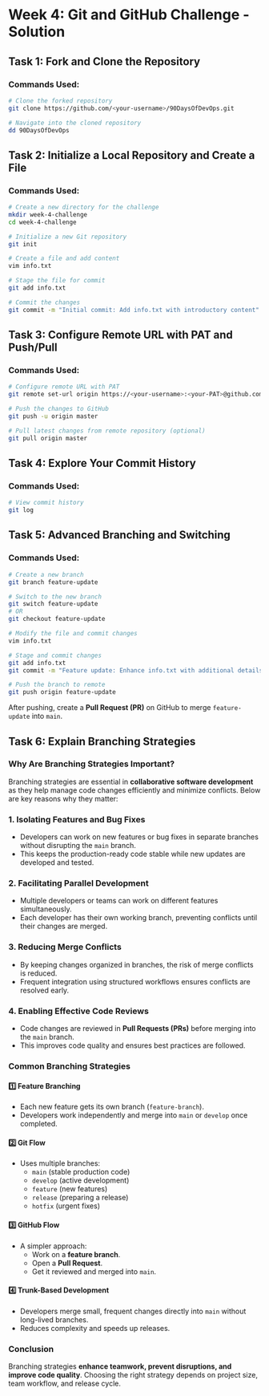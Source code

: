 # Week 4: Git and GitHub Challenge - Solution

## Task 1: Fork and Clone the Repository

### Commands Used:
```sh
# Clone the forked repository
git clone https://github.com/<your-username>/90DaysOfDevOps.git

# Navigate into the cloned repository
dd 90DaysOfDevOps
```

## Task 2: Initialize a Local Repository and Create a File

### Commands Used:
```sh
# Create a new directory for the challenge
mkdir week-4-challenge
cd week-4-challenge

# Initialize a new Git repository
git init

# Create a file and add content
vim info.txt

# Stage the file for commit
git add info.txt

# Commit the changes
git commit -m "Initial commit: Add info.txt with introductory content"
```

## Task 3: Configure Remote URL with PAT and Push/Pull

### Commands Used:
```sh
# Configure remote URL with PAT
git remote set-url origin https://<your-username>:<your-PAT>@github.com/<your-username>/90DaysOfDevOps.git

# Push the changes to GitHub
git push -u origin master

# Pull latest changes from remote repository (optional)
git pull origin master
```

## Task 4: Explore Your Commit History

### Commands Used:
```sh
# View commit history
git log
```

## Task 5: Advanced Branching and Switching

### Commands Used:
```sh
# Create a new branch
git branch feature-update

# Switch to the new branch
git switch feature-update
# OR
git checkout feature-update

# Modify the file and commit changes
vim info.txt

# Stage and commit changes
git add info.txt
git commit -m "Feature update: Enhance info.txt with additional details"

# Push the branch to remote
git push origin feature-update
```

After pushing, create a **Pull Request (PR)** on GitHub to merge `feature-update` into `main`.

## Task 6: Explain Branching Strategies

### Why Are Branching Strategies Important?
Branching strategies are essential in **collaborative software development** as they help manage code changes efficiently and minimize conflicts. Below are key reasons why they matter:

### 1. **Isolating Features and Bug Fixes**
   - Developers can work on new features or bug fixes in separate branches without disrupting the `main` branch.
   - This keeps the production-ready code stable while new updates are developed and tested.

### 2. **Facilitating Parallel Development**
   - Multiple developers or teams can work on different features simultaneously.
   - Each developer has their own working branch, preventing conflicts until their changes are merged.

### 3. **Reducing Merge Conflicts**
   - By keeping changes organized in branches, the risk of merge conflicts is reduced.
   - Frequent integration using structured workflows ensures conflicts are resolved early.

### 4. **Enabling Effective Code Reviews**
   - Code changes are reviewed in **Pull Requests (PRs)** before merging into the `main` branch.
   - This improves code quality and ensures best practices are followed.

### Common Branching Strategies

#### 1️⃣ **Feature Branching**
- Each new feature gets its own branch (`feature-branch`).
- Developers work independently and merge into `main` or `develop` once completed.

#### 2️⃣ **Git Flow**
- Uses multiple branches:
  - `main` (stable production code)
  - `develop` (active development)
  - `feature` (new features)
  - `release` (preparing a release)
  - `hotfix` (urgent fixes)

#### 3️⃣ **GitHub Flow**
- A simpler approach:
  - Work on a **feature branch**.
  - Open a **Pull Request**.
  - Get it reviewed and merged into `main`.

#### 4️⃣ **Trunk-Based Development**
- Developers merge small, frequent changes directly into `main` without long-lived branches.
- Reduces complexity and speeds up releases.

### Conclusion
Branching strategies **enhance teamwork, prevent disruptions, and improve code quality**. Choosing the right strategy depends on project size, team workflow, and release cycle.


